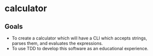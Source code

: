 calculator
==========

## Goals
* To create a calculator which will have a CLI which accepts strings, parses them, and evaluates the expressions.
* To use TDD to develop this software as an educational experience.